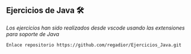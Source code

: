 ## Ejercicios de Java 🛠️
_Los ejercicios han sido realizados desde vscode usando las extensiones para soporte de Java_
```
Enlace repositorio https://github.com/regadior/Ejercicios_Java.git
```
